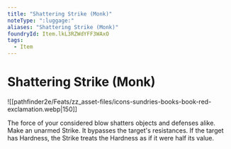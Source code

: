 ```yaml
---
title: "Shattering Strike (Monk)"
noteType: ":luggage:"
aliases: "Shattering Strike (Monk)"
foundryId: Item.lkL3RZWdYFF3WAxO
tags:
  - Item
---
```


# Shattering Strike (Monk)
![[pathfinder2e/Feats/zz_asset-files/icons-sundries-books-book-red-exclamation.webp|150]]

The force of your considered blow shatters objects and defenses alike. Make an unarmed Strike. It bypasses the target's resistances. If the target has Hardness, the Strike treats the Hardness as if it were half its value.
